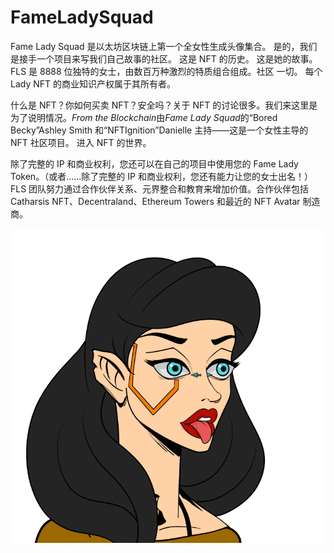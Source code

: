 # FameLadySquad

Fame Lady Squad 是以太坊区块链上第一个全女性生成头像集合。 是的，我们是接手一个项目来写我们自己故事的社区。 这是 NFT 的历史。 这是她的故事。 FLS 是 8888 位独特的女士，由数百万种激烈的特质组合组成。社区 一切。 每个 Lady NFT 的商业知识产权属于其所有者。

什么是 NFT？你如何买卖 NFT？安全吗？关于 NFT 的讨论很多。我们来这里是为了说明情况。*From the Blockchain*由*Fame Lady Squad*的“Bored Becky”Ashley Smith 和“NFTIgnition”Danielle 主持——这是一个女性主导的 NFT 社区项目。 进入 NFT 的世界。

除了完整的 IP 和商业权利，您还可以在自己的项目中使用您的 Fame Lady Token。（或者......除了完整的 IP 和商业权利，您还有能力让您的女士出名！） FLS 团队努力通过合作伙伴关系、元界整合和教育来增加价值。合作伙伴包括 Catharsis NFT、Decentraland、Ethereum Towers 和最近的 NFT Avatar 制造商。

![NFT](微信截图_20220903193722.png)


